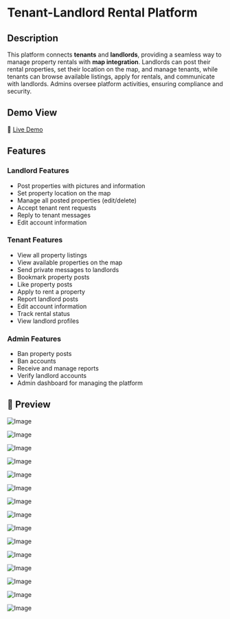 # Tenant-Landlord Rental Platform

## Description

This platform connects **tenants** and **landlords**, providing a seamless way to manage property rentals with **map integration**. Landlords can post their rental properties, set their location on the map, and manage tenants, while tenants can browse available listings, apply for rentals, and communicate with landlords. Admins oversee platform activities, ensuring compliance and security.

## Demo View

🔗 [Live Demo](https://www.tiktok.com/@krelq/video/7448622214892621063)


## Features

### **Landlord Features**
- Post properties with pictures and information
- Set property location on the map
- Manage all posted properties (edit/delete)
- Accept tenant rent requests
- Reply to tenant messages
- Edit account information

### **Tenant Features**
- View all property listings
- View available properties on the map
- Send private messages to landlords
- Bookmark property posts
- Like property posts
- Apply to rent a property
- Report landlord posts
- Edit account information
- Track rental status
- View landlord profiles

### **Admin Features**
- Ban property posts
- Ban accounts
- Receive and manage reports
- Verify landlord accounts
- Admin dashboard for managing the platform


## 📸 Preview  

![Image](https://github.com/user-attachments/assets/868314a8-0050-4c9f-8faa-a4c0b6bdeb62)

![Image](https://github.com/user-attachments/assets/5d214bd8-e1c5-40cb-b4fd-1f33428d0269)

![Image](https://github.com/user-attachments/assets/34850850-69a5-41e3-80d3-1d3c6e874b35)

![Image](https://github.com/user-attachments/assets/33363a6a-c86b-4a9f-9987-e93706d0e3e0)

![Image](https://github.com/user-attachments/assets/0a1eeb21-78f2-4824-84fa-d6cfbd32ff62)

![Image](https://github.com/user-attachments/assets/fd6fa1ba-0a4f-4a86-866f-06b49793c31b)

![Image](https://github.com/user-attachments/assets/57e22522-a0e8-412c-9734-4c97306da7b6)

![Image](https://github.com/user-attachments/assets/37a11fde-8d97-4fc8-837b-1610c6fbd7f4)

![Image](https://github.com/user-attachments/assets/90080df6-03b5-4f8d-b210-d7e84707e742)

![Image](https://github.com/user-attachments/assets/0351f796-41ed-48c3-bb26-9ac69c4b6f87)

![Image](https://github.com/user-attachments/assets/ecae9210-fd44-425f-a09d-094c65fb5651)

![Image](https://github.com/user-attachments/assets/374168d9-ec6d-469e-8db7-1156b2aeb8ec)

![Image](https://github.com/user-attachments/assets/582ce756-fac3-461c-894b-b609228ead5f)

![Image](https://github.com/user-attachments/assets/2f6a0f5c-f2c6-4df1-88cd-930dd115648c)

![Image](https://github.com/user-attachments/assets/89057242-ed40-47a0-b2e3-c3dbb2e60235)
